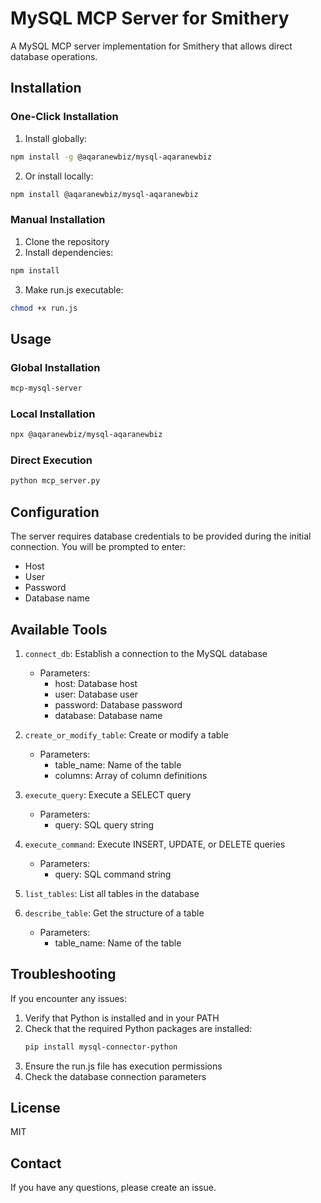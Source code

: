 # MySQL MCP Server for Smithery

A MySQL MCP server implementation for Smithery that allows direct database operations.

## Installation

### One-Click Installation

1. Install globally:
```bash
npm install -g @aqaranewbiz/mysql-aqaranewbiz
```

2. Or install locally:
```bash
npm install @aqaranewbiz/mysql-aqaranewbiz
```

### Manual Installation

1. Clone the repository
2. Install dependencies:
```bash
npm install
```
3. Make run.js executable:
```bash
chmod +x run.js
```

## Usage

### Global Installation
```bash
mcp-mysql-server
```

### Local Installation
```bash
npx @aqaranewbiz/mysql-aqaranewbiz
```

### Direct Execution
```bash
python mcp_server.py
```

## Configuration

The server requires database credentials to be provided during the initial connection. You will be prompted to enter:
- Host
- User
- Password
- Database name

## Available Tools

1. `connect_db`: Establish a connection to the MySQL database
   - Parameters:
     - host: Database host
     - user: Database user
     - password: Database password
     - database: Database name

2. `create_or_modify_table`: Create or modify a table
   - Parameters:
     - table_name: Name of the table
     - columns: Array of column definitions

3. `execute_query`: Execute a SELECT query
   - Parameters:
     - query: SQL query string

4. `execute_command`: Execute INSERT, UPDATE, or DELETE queries
   - Parameters:
     - query: SQL command string

5. `list_tables`: List all tables in the database

6. `describe_table`: Get the structure of a table
   - Parameters:
     - table_name: Name of the table

## Troubleshooting

If you encounter any issues:

1. Verify that Python is installed and in your PATH
2. Check that the required Python packages are installed:
   ```bash
   pip install mysql-connector-python
   ```
3. Ensure the run.js file has execution permissions
4. Check the database connection parameters

## License

MIT

## Contact

If you have any questions, please create an issue. 